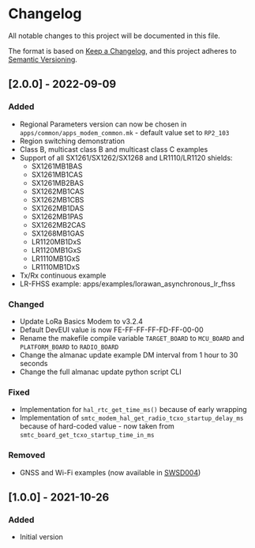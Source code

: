 # Changelog

All notable changes to this project will be documented in this file.

The format is based on [Keep a Changelog](https://keepachangelog.com/en/1.0.0/),
and this project adheres to [Semantic Versioning](https://semver.org/spec/v2.0.0.html).

## [2.0.0] - 2022-09-09

### Added

- Regional Parameters version can now be chosen in `apps/common/apps_modem_common.mk` - default value set to `RP2_103`
- Region switching demonstration
- Class B, multicast class B and multicast class C examples
- Support of all SX1261/SX1262/SX1268 and LR1110/LR1120 shields:
  - SX1261MB1BAS
  - SX1261MB1CAS
  - SX1261MB2BAS
  - SX1262MB1CAS
  - SX1262MB1CBS
  - SX1262MB1DAS
  - SX1262MB1PAS
  - SX1262MB2CAS
  - SX1268MB1GAS
  - LR1120MB1DxS
  - LR1120MB1GxS
  - LR1110MB1GxS
  - LR1110MB1DxS
- Tx/Rx continuous example
- LR-FHSS example: apps/examples/lorawan_asynchronous_lr_fhss

### Changed

- Update LoRa Basics Modem to v3.2.4
- Default DevEUI value is now FE-FF-FF-FF-FD-FF-00-00
- Rename the makefile compile variable  `TARGET_BOARD` to `MCU_BOARD` and `PLATFORM_BOARD` to `RADIO_BOARD`
- Change the almanac update example DM interval from 1 hour to 30 seconds
- Change the full almanac update python script CLI

### Fixed

- Implementation for `hal_rtc_get_time_ms()` because of early wrapping
- Implementation of `smtc_modem_hal_get_radio_tcxo_startup_delay_ms` because of hard-coded value - now taken from `smtc_board_get_tcxo_startup_time_in_ms`

### Removed

- GNSS and Wi-Fi examples (now available in [SWSD004](https://github.com/Lora-net/SWSD004))

## [1.0.0] - 2021-10-26

### Added

- Initial version
